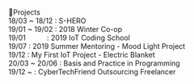 <br/>
📖Projects<br/>
18/03 ~ 18/12 : S-HERO<br/>
19/01 ~ 19/02 : 2018 Winter Co-op<br/>
19/01&emsp;&emsp;&emsp;: 2019 IoT Coding School<br/>
19/07         : 2019 Summer Mentoring - Mood Light Project<br/>
19/12         : My First IoT Project - Electric Blanket<br/>
20/03 ~ 20/06 : Basis and Practice in Programming<br/>
19/12 ~       : CyberTechFriend Outsourcing Freelancer<br/>
